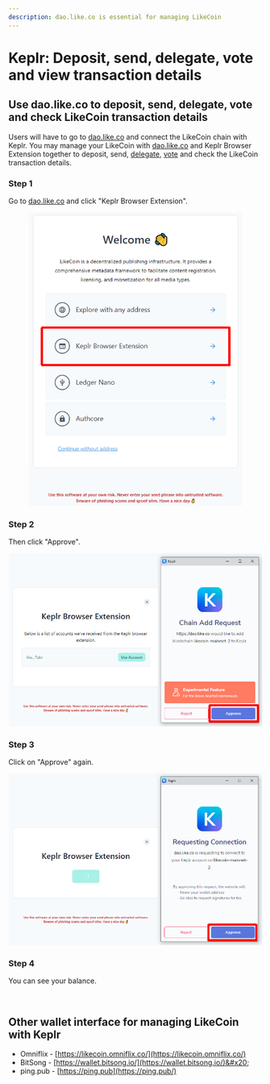 ```yaml
---
description: dao.like.co is essential for managing LikeCoin
---
```


# Keplr: Deposit, send, delegate, vote and view transaction details

## **Use dao.like.co to deposit, send, delegate, vote and check LikeCoin transaction details**&#x20;

Users will have to go to [dao.like.co](https://dao.like.co/) and connect the LikeCoin chain with Keplr. You may manage your LikeCoin with [dao.like.co](https://dao.like.co/) and Keplr Browser Extension together to deposit, send, [delegate](../../stake/delegation-of-likecoin.md), [vote](../../governance/direct-vote.md) and check the LikeCoin transaction details.

### Step 1

Go to [dao.like.co](https://dao.like.co/) and click "Keplr Browser Extension".

<figure><img src="../../../.gitbook/assets/keplr06.png" alt=""><figcaption></figcaption></figure>

### Step 2

Then click "Approve".

![](../../../.gitbook/assets/keplr07.png)

### Step 3

Click on "Approve" again.

![](../../../.gitbook/assets/keplr08.png)

### Step 4

You can see your balance.

<figure><img src="../../../.gitbook/assets/keplr09.png" alt=""><figcaption></figcaption></figure>

## Other wallet interface for managing LikeCoin with Keplr

* Omniflix - [https://likecoin.omniflix.co/](https://likecoin.omniflix.co/)
* BitSong - [https://wallet.bitsong.io/](https://wallet.bitsong.io/)&#x20;
* ping.pub - [https://ping.pub](https://ping.pub/)
